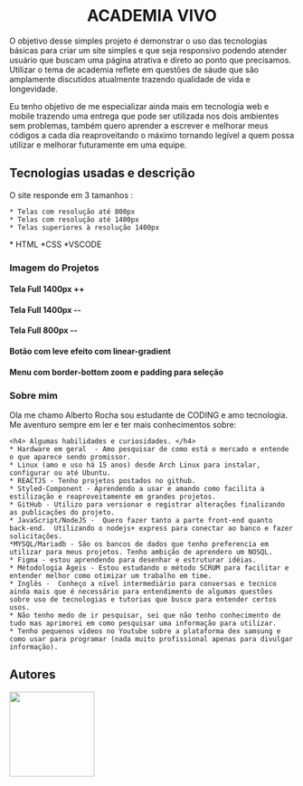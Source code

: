 <h1 align="center"> ACADEMIA VIVO </h1>

<p> O objetivo desse simples projeto é demonstrar o uso das tecnologias básicas para criar um site simples e que seja responsivo podendo atender usuário que buscam  uma página atrativa e direto ao ponto que precisamos. Utilizar o tema de academia reflete em questões de sáude que são amplamente discutidos atualmente trazendo qualidade de vida e longevidade.</p>

<p>Eu tenho objetivo de me especializar ainda mais em tecnologia web e mobile trazendo uma entrega que pode ser utilizada nos dois ambientes sem problemas, também quero aprender a escrever e melhorar meus códigos a cada dia reaproveitando o máximo tornando legível a quem possa utilizar e melhorar futuramente em uma equipe.</p>

<h2>Tecnologias usadas e descrição</h2>

<p> O site responde em 3 tamanhos :

    * Telas com resolução até 800px
    * Telas com resolução até 1400px
    * Telas superiores à resolução 1400px
</p>


<p> 
    * HTML
    *CSS
    *VSCODE
</p>

### Imagem do Projetos

#### Tela Full 1400px ++


#### Tela Full 1400px --

#### Tela Full 800px --


#### Botão com leve efeito com linear-gradient


#### Menu com border-bottom zoom e padding para seleção


 ### Sobre mim 

 Ola me chamo Alberto Rocha sou estudante de CODING e amo tecnologia. Me aventuro sempre em ler e ter mais conhecimentos sobre:

    <h4> Algumas habilidades e curiosidades. </h4>
    * Hardware em geral  - Amo pesquisar de como está o mercado e entende o que aparece sendo promissor.
    * Linux (amo e uso há 15 anos) desde Arch Linux para instalar, configurar ou até Ubuntu. 
    * REACTJS - Tenho projetos postados no github.
    * Styled-Component - Aprendendo a usar e amando como facilita a estilização e reaproveitamente em grandes projetos.
    * GitHub - Utilizo para versionar e registrar alterações finalizando as publicações do projeto.
    * JavaScript/NodeJS -  Quero fazer tanto a parte front-end quanto back-end.  Utilizando o nodejs+ express para conectar ao banco e fazer solicitações.
    *MYSQL/Mariadb - São os bancos de dados que tenho preferencia em utilizar para meus projetos. Tenho ambição de aprendero um NOSQL. 
    * Figma - estou aprendendo para desenhar e estruturar idéias.
    * Métodologia Ágeis - Estou estudando o método SCRUM para facilitar e entender melhor como otimizar um trabalho em time.
    * Inglês -  Conheço a nível intermediário para conversas e tecnico ainda mais que é necessário para entendimento de algumas questões sobre uso de tecnologias e tutorias que busco para entender certos usos.
    * Não tenho medo de ir pesquisar, sei que não tenho conhecimento de tudo mas aprimorei em como pesquisar uma informação para utilizar.
    * Tenho pequenos vídeos no Youtube sobre a plataforma dex samsung e como usar para programar (nada muito profissional apenas para divulgar informação).

## Autores

<img src="https://avatars.githubusercontent.com/u/39682532?v=4" width=150>
